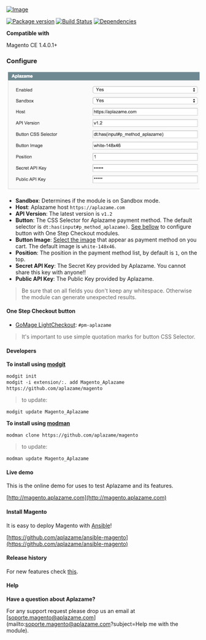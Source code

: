 [ ![Image](https://aplazame.com/static/img/banners/banner-728-white-magento.png "Aplazame") ](https://aplazame.com "Aplazame")

[![Package version](https://img.shields.io/packagist/v/aplazame/magento.svg)](https://packagist.org/packages/aplazame/magento) [![Build Status](http://drone.aplazame.com/api/badge/github.com/aplazame/magento/status.svg?branch=master)](http://drone.aplazame.com/github.com/aplazame/magento) [![Dependencies](https://www.versioneye.com/php/aplazame:magento/badge.svg)](https://www.versioneye.com/php/aplazame:magento)

**Compatible with**

Magento CE 1.4.0.1+

### Configure

![config](docs/config.png)

* **Sandbox**: Determines if the module is on Sandbox mode.
* **Host**: Aplazame host `https://aplazame.com`
* **API Version**: The latest version is `v1.2`
* **Button**: The CSS Selector for Aplazame payment method. The default selector is `dt:has(input#p_method_aplazame)`. [See bellow](#one-step-checkout-button) to configure button with One Step Checkout modules.
* **Button Image**: [Select the image](http://docs.aplazame.com/#buttons) that appear as payment method on you cart. The default image is `white-148x46`.
* **Position**: The position in the payment method list, by default is `1`, on the top.
* **Secret API Key**: The Secret Key provided by Aplazame. You cannot share this key with anyone!!
* **Public API Key**: The Public Key provided by Aplazame.

> Be sure that on all fields you don't keep any whitespace. Otherwise the module can generate unexpected results.

#### One Step Checkout button

* [GoMage LightCheckout](http://www.magentocommerce.com/magento-connect/gomage-lightcheckout-v-5-9.html): `#pm-aplazame`

> It's important to use simple quotation marks for button CSS Selector.


#### Developers

**To install using [modgit](https://github.com/jreinke/modgit)**

```
modgit init
modgit -i extension/:. add Magento_Aplazame https://github.com/aplazame/magento
```

> to update:

```
modgit update Magento_Aplazame
```

**To install using [modman](https://github.com/colinmollenhour/modman)**

```
modman clone https://github.com/aplazame/magento
```

> to update:

```
modman update Magento_Aplazame
```


#### Live demo

This is the online demo for uses to test Aplazame and its features.

[http://magento.aplazame.com](http://magento.aplazame.com)


#### Install Magento

It is easy to deploy Magento with [Ansible](http://www.ansible.com/home)!

[https://github.com/aplazame/ansible-magento](https://github.com/aplazame/ansible-magento)


#### Release history

For new features check [this](HISTORY.md).


#### Help

**Have a question about Aplazame?**

For any support request please drop us an email at [soporte.magento@aplazame.com](mailto:soporte.magento@aplazame.com?subject=Help me with the module).
